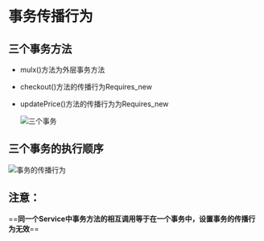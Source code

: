 # 事务传播行为

## 三个事务方法

- mulx()方法为外层事务方法

- checkout()方法的传播行为Requires_new

- updatePrice()方法的传播行为为Requires_new

  ![三个事务](D:\GitRepository\studynotes\Java\images\三个事务.jpg)

## 三个事务的执行顺序

![事务的传播行为](D:\GitRepository\studynotes\Java\images\事务的传播行为.jpg)



## **注意：**

==**同一个Service中事务方法的相互调用等于在一个事务中，设置事务的传播行为无效**==